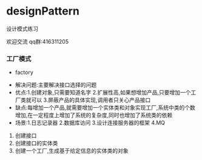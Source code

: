 # designPattern
设计模式练习

欢迎交流 qq群:416311205

### 工厂模式
- factory
* 解决问题:主要解决接口选择的问题
* 优点:1.创建对象,只需要知道名字 2.扩展性高,如果想增加产品,只要增加一个工厂类就可以 3.屏蔽产品的具体实现,调用者只关心产品接口
* 缺点:每增加一个产品,就需要增加一个实体类和对象实现工厂,系统中类的个数增加,在一定程度上增加了系统的复杂度,同时也增加了系统类的依赖
* 场景:1.日志记录器 2.数据库访问 3.设计连接服务器的框架 4.MQ
1. 创建接口
2. 创建接口的实体类
3. 创建一个工厂,生成基于给定信息的实体类的对象

### 
